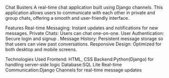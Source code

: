 Chat Busters 
A real-time chat application built using Django channels. This application allows users to communicate with each other in private and group chats, offering a smooth and user-friendly interface.

Features
Real-time Messaging: Instant updates and notifications for new messages.
Private Chats: Users can chat one-on-one.
User Authentication: Secure login and signup .
Message History: Persistent message storage so that users can view past conversations.
Responsive Design: Optimized for both desktop and mobile screens.

Technologies Used
Frontend: HTML, CSS
Backend:Python(Django) for handling server-side logic
Database:SQL Lite 
Real-time Communication:Django Channels for real-time message updates
